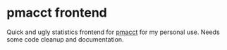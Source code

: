 pmacct frontend
===============

Quick and ugly statistics frontend for [pmacct](http://www.pmacct.net/) for my personal use. Needs 
some code cleanup and documentation.